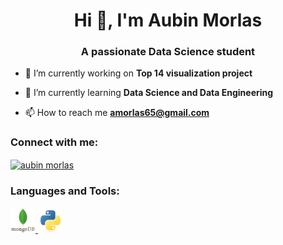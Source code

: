 <h1 align="center">Hi 👋, I'm Aubin Morlas</h1>
<h3 align="center">A passionate Data Science student</h3>

- 🔭 I’m currently working on **Top 14 visualization project**

- 🌱 I’m currently learning **Data Science and Data Engineering**

- 📫 How to reach me **amorlas65@gmail.com**

<h3 align="left">Connect with me:</h3>
<p align="left">
<a href="www.linkedin.com/in/aubin-morlas" target="blank"><img align="center" src="https://raw.githubusercontent.com/rahuldkjain/github-profile-readme-generator/master/src/images/icons/Social/linked-in-alt.svg" alt="aubin morlas" height="30" width="40" /></a>
</p>

<h3 align="left">Languages and Tools:</h3>
<p align="left"> <a href="https://www.mongodb.com/" target="_blank" rel="noreferrer"> <img src="https://raw.githubusercontent.com/devicons/devicon/master/icons/mongodb/mongodb-original-wordmark.svg" alt="mongodb" width="40" height="40"/> </a> <a href="https://www.python.org" target="_blank" rel="noreferrer"> <img src="https://raw.githubusercontent.com/devicons/devicon/master/icons/python/python-original.svg" alt="python" width="40" height="40"/> </a> </p>

